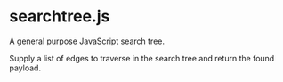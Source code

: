 searchtree.js
=============

A general purpose JavaScript search tree.

Supply a list of edges to traverse in the search tree and return the found payload.
